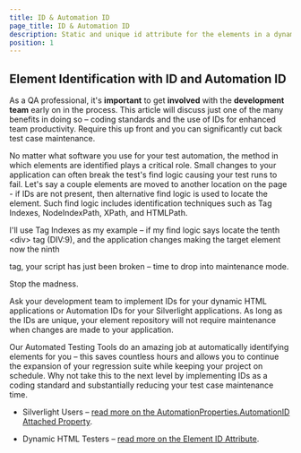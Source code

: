 ```yaml
---
title: ID & Automation ID
page_title: ID & Automation ID
description: Static and unique id attribute for the elements in a dynamic application. It is recommended to assign such during the application development process to ease the automation process. 
position: 1
---
```

## Element Identification with ID and Automation ID 

As a QA professional, it's **important** to get **involved** with the **development team** early on in the process. This article will discuss just one of the many benefits in doing so – coding standards and the use of IDs for enhanced team productivity. Require this up front and you can significantly cut back test case maintenance.
 
No matter what software you use for your test automation, the method in which elements are identified plays a critical role. Small changes to your application can often break the test's find logic causing your test runs to fail. Let's say a couple elements are moved to another location on the page - if IDs are not present, then alternative find logic is used to locate the element. Such find logic includes identification techniques such as Tag Indexes, NodeIndexPath, XPath, and HTMLPath.
 
I'll use Tag Indexes as my example – if my find logic says locate the tenth \<div> tag (DIV:9), and the application changes making the target element now the ninth <div> tag, your script has just been broken – time to drop into maintenance mode.
 
Stop the madness.
 
Ask your development team to implement IDs for your dynamic HTML applications or Automation IDs for your Silverlight applications. As long as the IDs are unique, your element repository will not require maintenance when changes are made to your application.
 
Our Automated Testing Tools do an amazing job at automatically identifying elements for you – this saves countless hours and allows you to continue the expansion of your regression suite while keeping your project on schedule. Why not take this to the next level by implementing IDs as a coding standard and substantially reducing your test case maintenance time.

* Silverlight Users – <a href="http://msdn.microsoft.com/en-us/library/system.windows.automation.automationproperties.automationid.aspx" target="_blank">read more on the AutomationProperties.AutomationID Attached Property</a>.

* Dynamic HTML Testers – <a href="http://msdn.microsoft.com/en-us/library/ms533880(v=vs.85).aspx" target="_blank">read more on the Element ID Attribute</a>.